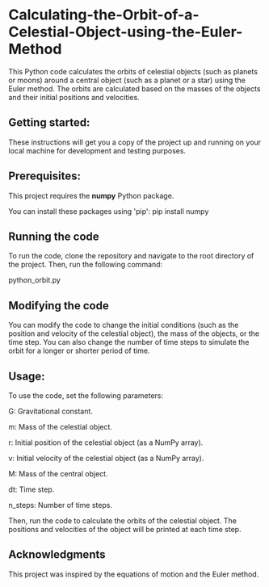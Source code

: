 # Calculating-the-Orbit-of-a-Celestial-Object-using-the-Euler-Method
This Python code calculates the orbits of celestial objects (such as planets or moons) around a central object (such as a planet or a star) using the Euler method.
The orbits are calculated based on the masses of the objects and their initial positions and velocities.

## Getting started:
These instructions will get you a copy of the project up and running on your local machine for development and testing purposes.

## Prerequisites:
This project requires the **numpy** Python package.

You can install these packages using 'pip':
pip install numpy

## Running the code
To run the code, clone the repository and navigate to the root directory of the project. Then, run the following command:

python_orbit.py

## Modifying the code
You can modify the code to change the initial conditions (such as the position and velocity of the celestial object), the mass of the objects, or the time step. You can also change the number of time steps to simulate the orbit for a longer or shorter period of time.


## Usage:
To use the code, set the following parameters:

G: Gravitational constant.

m: Mass of the celestial object.

r: Initial position of the celestial object (as a NumPy array).

v: Initial velocity of the celestial object (as a NumPy array).

M: Mass of the central object.

dt: Time step.

n_steps: Number of time steps.

Then, run the code to calculate the orbits of the celestial object. The positions and velocities of the object will be printed at each time step.

## Acknowledgments
This project was inspired by the equations of motion and the Euler method.
